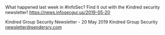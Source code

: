 What happened last week in #InfoSec? Find it out with the Kindred security newsletter!
https://news.infosecgur.us/2019-05-20

Kindred Group Security Newsletter - 20 May 2019
Kindred Group Security
newsletter@sendersrv.com
